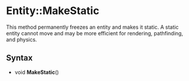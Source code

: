 # Entity::MakeStatic #
This method permanently freezes an entity and makes it static. A static entity cannot move and may be more efficient for rendering, pathfinding, and physics.

## Syntax ##
- void **MakeStatic**()
